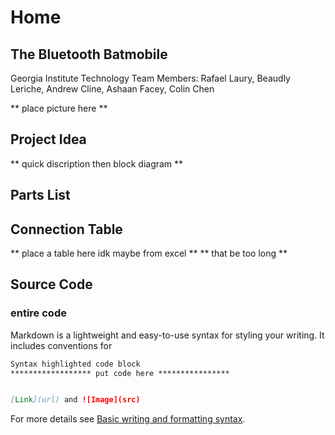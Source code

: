 # Home


## The Bluetooth Batmobile
Georgia Institute Technology 
Team Members: Rafael Laury,  Beaudly Leriche, Andrew Cline, Ashaan Facey, Colin Chen

** place picture here **

## Project Idea
** quick discription then block diagram **

## Parts List

## Connection Table
** place a table here idk maybe from excel **
** that be too long **


## Source Code


### entire code

Markdown is a lightweight and easy-to-use syntax for styling your writing. It includes conventions for

```markdown
Syntax highlighted code block
****************** put code here ****************


[Link](url) and ![Image](src)
```

For more details see [Basic writing and formatting syntax](https://docs.github.com/en/github/writing-on-github/getting-started-with-writing-and-formatting-on-github/basic-writing-and-formatting-syntax).


